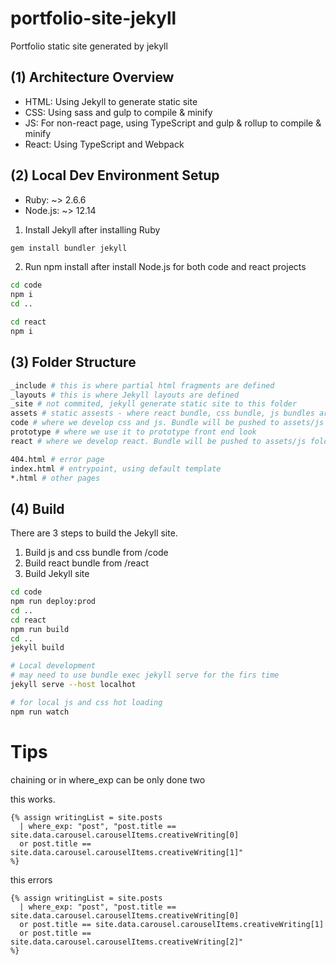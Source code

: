 # portfolio-site-jekyll

Portfolio static site generated by jekyll

## (1) Architecture Overview

- HTML: Using Jekyll to generate static site
- CSS: Using sass and gulp to compile & minify
- JS: For non-react page, using TypeScript and gulp & rollup to compile & minify
- React: Using TypeScript and Webpack

## (2) Local Dev Environment Setup

- Ruby: ~> 2.6.6
- Node.js: ~> 12.14

1. Install Jekyll after installing Ruby

```bash
gem install bundler jekyll
```

2. Run npm install after install Node.js for both code and react projects

```bash
cd code
npm i
cd ..

cd react
npm i
```

## (3) Folder Structure

```bash
_include # this is where partial html fragments are defined 
_layouts # this is where Jekyll layouts are defined
_site # not commited, jekyll generate static site to this folder
assets # static assests - where react bundle, css bundle, js bundles are pushed. Images are directly added and source controlled
code # where we develop css and js. Bundle will be pushed to assets/js and assets/css folders
prototype # where we use it to prototype front end look
react # where we develop react. Bundle will be pushed to assets/js folder 

404.html # error page
index.html # entrypoint, using default template
*.html # other pages
```

## (4) Build

There are 3 steps to build the Jekyll site.

1. Build js and css bundle from /code
2. Build react bundle from /react
3. Build Jekyll site

```bash
cd code
npm run deploy:prod
cd ..
cd react
npm run build
cd ..
jekyll build 

# Local development
# may need to use bundle exec jekyll serve for the firs time
jekyll serve --host localhot

# for local js and css hot loading
npm run watch
```

# Tips

chaining or in where_exp can be only done two

this works.

```
{% assign writingList = site.posts 
  | where_exp: "post", "post.title == site.data.carousel.carouselItems.creativeWriting[0] 
  or post.title == site.data.carousel.carouselItems.creativeWriting[1]"
%}
```

this errors

```
{% assign writingList = site.posts 
  | where_exp: "post", "post.title == site.data.carousel.carouselItems.creativeWriting[0] 
  or post.title == site.data.carousel.carouselItems.creativeWriting[1]
  or post.title == site.data.carousel.carouselItems.creativeWriting[2]"
%}

```